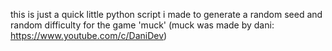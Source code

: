 this is just a quick little python script i made to generate a random seed and random difficulty for the game 'muck' (muck was made by dani: https://www.youtube.com/c/DaniDev)
